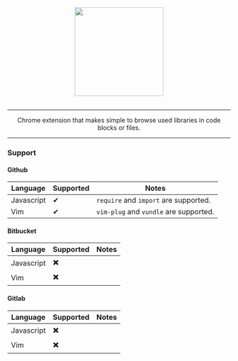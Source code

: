 <div align="center">
  <a href="https://github.com/sebastianvera/nosey">
    <img width="200" heigth="200" src="https://github.com/sebastianvera/nosey/raw/master/images/noseysquare.png">
  </a>
  <br>
  <br>
  <hr>
  <p>
    Chrome extension that makes simple to browse used libraries in code blocks or files.
  <p>
  <hr>
</div>

### Support

#### Github

Language   | Supported | Notes
---        | ---       | ---
Javascript | ✔         | `require` and `import` are supported.
Vim        | ✔         | `vim-plug` and `vundle` are supported.

#### Bitbucket

Language   | Supported | Notes
---        | ---       | ---
Javascript | ✖️         |
Vim        | ✖️         |

#### Gitlab

Language   | Supported | Notes
---        | ---       | ---
Javascript | ✖️         |
Vim        | ✖️         |
